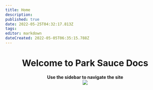 ```yaml
---
title: Home
description: 
published: true
date: 2022-05-25T04:32:17.813Z
tags: 
editor: markdown
dateCreated: 2022-05-05T06:35:15.788Z
---
```


# <center>Welcome to Park Sauce Docs </center>

<center><b>Use the sidebar to navigate the site</b></center>

<center><img src=https://parksauce.io/wp-content/uploads/2022/05/parksauce_logo-1080.png></center>



